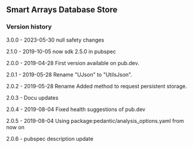 ## Smart Arrays Database Store 

### Version history
 3.0.0 - 2023-05-30 null safety changes

 2.1.0 - 2019-10-05 now sdk 2.5.0 in pubspec

 2.0.0 - 2019-04-28 First version available on pub.dev.

 2.0.1 - 2019-05-28 Rename "UJson" to "UtilsJson".

 2.0.2 - 2019-05-28 Rename Added method to request persistent storage.

 2.0.3 - Docu updates

 2.0.4 - 2019-08-04 Fixed health suggestions of pub.dev

 2.0.5 - 2019-08-04 Using package:pedantic/analysis_options.yaml from now on

 2.0.6 - pubspec description update
